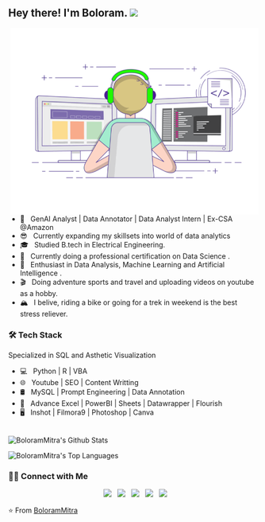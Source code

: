 <h2> Hey there! I'm Boloram. <img src="https://github.com/souvikguria98/souvikguria98/blob/master/Hi.gif" width="25"></h2>
<img align="right" alt="GIF" src="https://raw.githubusercontent.com/devSouvik/devSouvik/master/gif3.gif" width="500"/>

- 🔭 &nbsp; GenAI Analyst | Data Annotator | Data Analyst Intern | Ex-CSA @Amazon
- :sunglasses: &nbsp; Currently expanding my skillsets into world of data analytics
- 🎓 &nbsp; Studied B.tech in Electrical Engineering.
- 💼 &nbsp; Currently doing a professional certification on Data Science .
- :abacus: &nbsp; Enthusiast in Data Analysis, Machine Learning and Artificial Intelligence .
- :clapper: &nbsp; Doing adventure sports and travel and uploading videos on youtube as a hobby.
- :mountain_snow: &nbsp; I belive, riding a bike or going for a trek in weekend is the best stress reliever.

<h3>🛠 Tech Stack</h3>

Specialized in SQL and Asthetic Visualization

- 💻 &nbsp; Python | R | VBA
- 🌐 &nbsp; Youtube | SEO | Content Writting
- 🛢 &nbsp; MySQL | Prompt Engineering | Data Annotation
- 🔧 &nbsp; Advance Excel | PowerBI | Sheets | Datawrapper | Flourish 
- 🖥 &nbsp; Inshot | Filmora9 | Photoshop | Canva

<br>

<img align="center" src="https://github-readme-stats.vercel.app/api?username=BoloramMitra&theme=merko&show_icons=true&hide_border=true&count_private=true&show_icons=true&line_height=20&title_color=7A7ADB&icon_color=2234AE&text_color=D3D3D3&bg_color=0,000000,130F40" alt="BoloramMitra's Github Stats">
    
</br>

![BoloramMitra's Top Languages](https://github-readme-stats.vercel.app/api/top-langs/?username=BoloramMitra&theme=merko&show_icons=true&hide_border=true&layout=compact&text_color=daf7dc&bg_color=151515)


<h3> 🤝🏻 Connect with Me </h3>

<p align="center">
&nbsp; <a href="https://twitter.com/BoloramMitra" target="_blank" rel="noopener noreferrer"><img src="https://img.icons8.com/plasticine/100/000000/twitter.png" width="50" /></a>  
&nbsp; <a href="https://www.instagram.com/the.bong.explorer/" target="_blank" rel="noopener noreferrer"><img src="https://img.icons8.com/plasticine/100/000000/instagram-new.png" width="50" /></a>  
&nbsp; <a href="https://www.linkedin.com/in/boloram-mitra-363125151/" target="_blank" rel="noopener noreferrer"><img src="https://img.icons8.com/plasticine/100/000000/linkedin.png" width="50" /></a>
&nbsp; <a href="mailto:boloram.mitra877@gmail.com" target="_blank" rel="noopener noreferrer"><img src="https://img.icons8.com/plasticine/100/000000/gmail.png"  width="50" /></a>
&nbsp; <a href="https://www.youtube.com/@TheBongExplorer1" target="_blank" rel="noopener noreferrer"><img src="https://img.icons8.com/color/48/youtube-play.png" width="50" /></a>
</p>

⭐️ From [BoloramMitra](https://github.com/BoloramMitra/)
